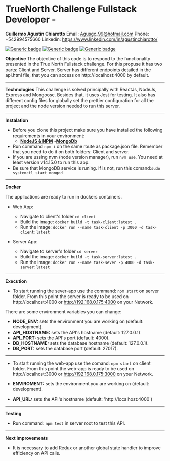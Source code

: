 # TrueNorth Challenge Fullstack Developer -

**Guillermo Agustín Chiarotto**
Email: Agusgc_99@hotmail.com
Phone: +542994575660
Linkedin: https://www.linkedin.com/in/agustinchiarotto/

[![Generic badge](https://img.shields.io/badge/node->=v14.15.0-green.svg)](https://shields.io/)
[![Generic badge](https://img.shields.io/badge/npm-v5.6.0-green.svg)](https://shields.io/)
[![Generic badge](https://img.shields.io/badge/mongodb-v4.4.3-green.svg)](https://shields.io/)

**Objective**
The objective of this code is to respond to the functionality presented in the True North Fullstack challenge. For this propuse it has two parts: Client and Server. Server has different endpoints detailed in the api.html file, that you can access on http://localhost:4000 by default.

---

**Technologies**
This challenge is solved principally with ReactJs, NodeJs, Express and Mongoose. Besides that, it uses Jest for testing. It also has different config files for globally set the prettier configuration for all the project and the node version needed to run this server.

---

**Instalation**

- Before you clone this project make sure you have installed the following requirements in your environment:
  - [**NodeJS & NPM**](https://nodejs.org/en/download/package-manager/) -[**MongoDb**](https://docs.mongodb.com/manual/administration/install-community/)
- Run command `npm i` on the same route as package.json file. Remember that you need to do it on both folders: Client and server.
- If you are ussing nvm (node version manager), run `nvm use`. You need at least version v14.15.0 to run this app.
- Be sure that MongoDB service is runing. If is not, run this comand:`sudo systemctl start mongod`

---

**Docker**

The applications are ready to run in dockers containers.

- Web App:

  - Navigate to client's folder `cd client`
  - Build the image: `docker build -t task-client:latest .`
  - Run the image: `docker run --name task-client -p 3000 -d task-client:latest`

- Server App:
  - Navigate to server's folder `cd server`
  - Build the image: `docker build -t task-server:latest .`
  - Run the image: `docker run --name task-sever -p 4000 -d task-server:latest`

---

**Execution**

- To start running the sever-app use the command: `npm start` on server folder. From this point the server is ready to be used on http://localhost:4000 or http://192.168.0.175:4000 on your Network.

There are some environment variables you can change:

- **NODE_ENV:** sets the environment you are working on (default: development).
- **API_HOSTNAME:** sets the API's hostname (default: 127.0.0.1)
- **API_PORT:** sets the API's port (default: 4000).
- **DB_HOSTNAME:** sets the database hostname (default: 127.0.0.1).
- **DB_PORT:** sets the database port (default: 27017).

---

- To start running the web-app use the comand: `npm start` on client folder. From this point the web-app is ready to be used on http://localhost:3000 or http://192.168.0.175:3000 on your Network.

- **ENVIROMENT:** sets the environment you are working on (default: development).
- **API_URL:** sets the API's hostname (default: 'http://localhost:4000')

---

**Testing**

- Run command: `npm test` in server root to test this API.

---

**Next improvements**

- It is necessary to add Redux or another global state handler to improve efficiency on API calls.
